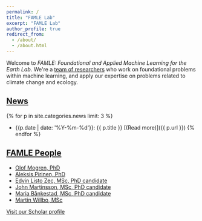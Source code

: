```yaml
---
permalink: /
title: "FAMLE Lab"
excerpt: "FAMLE Lab"
author_profile: true
redirect_from: 
  - /about/
  - /about.html
---
```



Welcome to _FAMLE: Foundational and Applied Machine Learning for the Earth Lab_.
We're a [team of researchers](https://famle-lab.org/people/) who work on foundational problems within machine learning,
and apply our expertise on problems related to climate change and ecology.

## [News](/news/)

{% for p in site.categories.news limit: 3 %}
* {{p.date | date: '%Y-%m-%d'}}: {{ p.title }} [(Read more)]({{ p.url }})
{% endfor %}


## [FAMLE People](/people/)

* [Olof Mogren, PhD](https://mogren.one/)
* [Aleksis Pirinen, PhD](https://aleksispi.github.io)
* [Edvin Listo Zec, MSc, PhD candidate](https://edvinli.github.io/)
* [John Martinsson, MSc, PhD candidate](https://johnmartinsson.github.io/)
* [Maria Bånkestad, MSc, PhD candidate](https://scholar.google.se/citations?user=4tKNCSkAAAAJ&hl=sv&oi=ao)
* [Martin Willbo, MSc](https://scholar.google.se/citations?hl=sv&user=uuxnINUAAAAJ)

[Visit our Scholar profile](https://scholar.google.com/citations?hl=en&view_op=list_works&gmla=AILGF5UiJtxGkjJ5z3BHO8C37KQwQysUjHyMJAJ1_USVi8t0aoC30hfUabA1jtbynBICV0v_UZzGMFRF8Oq3TtmW4gRaixB3HQ_MIBuoOYsG&user=yc43h58AAAAJ)

<!--## News

**March 2024:** Two papers accepted for the [2nd Machine Learning for Remote Sensing workshop](https://ml-for-rs.github.io/iclr2024/) at ICLR 2024.

*February 2024:* Journal paper accepted for _Remote Sensing_.-->


